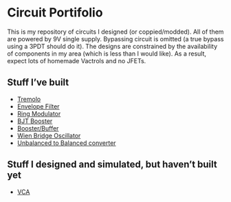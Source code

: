Circuit Portifolio
================

This is my repository of circuits I designed (or coppied/modded). All of
them are powered by 9V single supply. Bypassing circuit is omitted (a
true bypass using a 3PDT should do it). The designs are constrained by
the availability of components in my area (which is less than I would
like). As a result, expect lots of homemade Vactrols and no JFETs.

## Stuff I’ve built

  - [Tremolo](./content/tremolo.html)
  - [Envelope Filter](./content/envelope.html)
  - [Ring Modulator](./content/ring_mod.html)
  - [BJT Booster](./content/bjt_booster.html)
  - [Booster/Buffer](./content/booster_buffer.html)
  - [Wien Bridge Oscillator](./content/wien.html)
  - [Unbalanced to Balanced converter](./content/unbal_to_bal.html)

## Stuff I designed and simulated, but haven’t built yet

  - [VCA](./content/vca.html)
